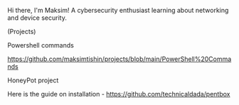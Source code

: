 Hi there, I'm Maksim! A cybersecurity enthusiast learning about networking and device security.



(Projects)

Powershell commands

https://github.com/maksimtishin/projects/blob/main/PowerShell%20Commands

HoneyPot project

Here is the guide on installation - https://github.com/technicaldada/pentbox

